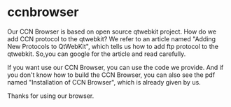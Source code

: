 # ccnbrowser

Our CCN Browser is based on open source qtwebkit project. 
How do we add CCN protocol to the qtwebkit?
We refer to an article named "Adding New Protocols to QtWebKit",
which tells us how to add ftp protocol to the qtwebkit.
So,you can google for the article and read carefully.

If you want use our CCN Browser, you can use the code we provide. And if you don't
know how to build the CCN Browser, you can also see the pdf named "Installation of CCN Browser",
which is already given by us.

Thanks for using our browser.


